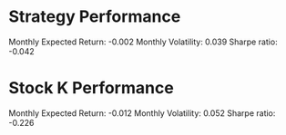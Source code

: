 # Strategy Performance
Monthly Expected Return: -0.002
Monthly Volatility: 0.039
Sharpe ratio: -0.042
# Stock K Performance
Monthly Expected Return: -0.012
Monthly Volatility: 0.052
Sharpe ratio: -0.226
